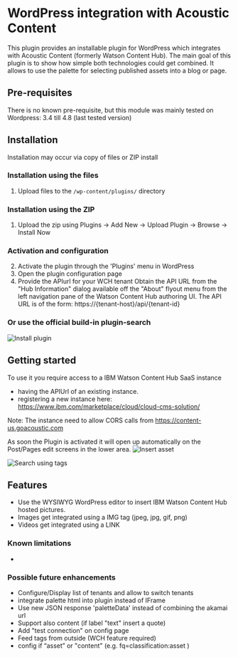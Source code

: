 # WordPress integration with Acoustic Content

This plugin provides an installable plugin for WordPress which integrates with Acoustic Content (formerly Watson Content Hub). 
The main goal of this plugin is to show how simple both technologies could get combined. 
It allows to use the palette for selecting published assets into a blog or page.

## Pre-requisites
There is no known pre-requisite, but this module was mainly tested on
Wordpress: 3.4 till 4.8 (last tested version)

## Installation
Installation may occur via copy of files or ZIP install
### Installation using the files
1. Upload files to the `/wp-content/plugins/` directory
### Installation using the ZIP
1. Upload the zip using Plugins -> Add New -> Upload Plugin -> Browse -> Install Now
### Activation and configuration
2. Activate the plugin through the 'Plugins' menu in WordPress
3. Open the plugin configuration page
4. Provide the APIurl for your WCH tenant
Obtain the API URL from the "Hub Information" dialog available off the "About" flyout menu from the left navigation pane of the Watson Content Hub authoring UI. 
The API URL is of the form: https://{tenant-host}/api/{tenant-id}
### Or use the official build-in plugin-search
![Install plugin](https://raw.githubusercontent.com/ibm-wch/sample-wp-wch-asset-palette/master/doc/images/installPlugin.jpg)

## Getting started
To use it you require access to a IBM Watson Content Hub SaaS instance
- having the APIUrl of an existing instance.
- registering a new instance here: https://www.ibm.com/marketplace/cloud/cloud-cms-solution/

Note: The instance need to allow CORS calls from https://content-us.goacoustic.com

As soon the Plugin is activated it will open up automatically on the Post/Pages edit screens in the lower area.
![Insert asset](https://raw.githubusercontent.com/ibm-wch/sample-wp-wch-asset-palette/master/doc/images/selectImage.jpg)

![Search using tags](https://raw.githubusercontent.com/ibm-wch/sample-wp-wch-asset-palette/master/doc/images/searchTag.jpg)

## Features
- Use the WYSIWYG WordPress editor to insert IBM Watson Content Hub hosted pictures.
- Images get integrated using a IMG tag (jpeg, jpg, gif, png)
- Videos get integrated using a LINK

### Known limitations
- 

### Possible future enhancements
- Configure/Display list of tenants and allow to switch tenants
- integrate palette html into plugin instead of IFrame
- Use new JSON response 'paletteData' instead of combining the akamai url
- Support also content (if label "text" insert a quote)
- Add "test connection" on config page
- Feed tags from outside (WCH feature required)
- config if “asset” or "content" (e.g. fq=classification:asset )
